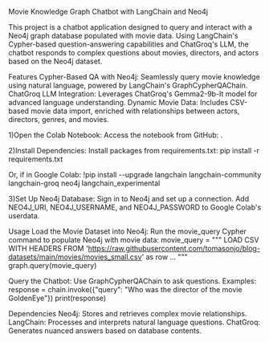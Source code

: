 Movie Knowledge Graph Chatbot with LangChain and Neo4j

This project is a chatbot application designed to query and interact with a Neo4j graph database populated with movie data. Using LangChain's Cypher-based question-answering capabilities and ChatGroq's LLM, the chatbot responds to complex questions about movies, directors, and actors based on the Neo4j dataset.

Features
Cypher-Based QA with Neo4j: Seamlessly query movie knowledge using natural language, powered by LangChain's GraphCypherQAChain.
ChatGroq LLM Integration: Leverages ChatGroq's Gemma2-9b-It model for advanced language understanding.
Dynamic Movie Data: Includes CSV-based movie data import, enriched with relationships between actors, directors, genres, and movies.


1)Open the Colab Notebook:
Access the notebook from GitHub: .

2)Install Dependencies: Install packages from requirements.txt:
pip install -r requirements.txt

Or, if in Google Colab:
!pip install --upgrade langchain langchain-community langchain-groq neo4j langchain_experimental

3)Set Up Neo4j Database:
Sign in to Neo4j and set up a connection.
Add NEO4J_URI, NEO4J_USERNAME, and NEO4J_PASSWORD to Google Colab's userdata.

Usage
Load the Movie Dataset into Neo4j: Run the movie_query Cypher command to populate Neo4j with movie data:
movie_query = """
LOAD CSV WITH HEADERS FROM 'https://raw.githubusercontent.com/tomasonjo/blog-datasets/main/movies/movies_small.csv' as row
...
"""
graph.query(movie_query)


Query the Chatbot: Use GraphCypherQAChain to ask questions. Examples:
response = chain.invoke({"query": "Who was the director of the movie GoldenEye"})
print(response)

Dependencies
Neo4j: Stores and retrieves complex movie relationships.
LangChain: Processes and interprets natural language questions.
ChatGroq: Generates nuanced answers based on database contents.
